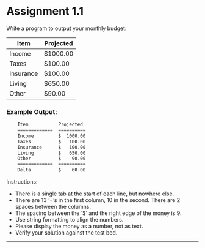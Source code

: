 # Assignment 1.1
Write a program to output your monthly budget:

| Item      | Projected |
| --------- | --------- |
| Income    | $1000.00  |
| Taxes     | $100.00   |
| Insurance | $100.00   |
| Living    | $650.00   |
| Other     | $90.00    |

### Example Output:
```output.txt
	Item           Projected  
	=============  ========== 
	Income         $  1000.00 
	Taxes          $   100.00 
	Insurance      $   100.00 
	Living         $   650.00 
	Other          $    90.00 
	=============  ========== 
	Delta          $    60.00
```

Instructions:
* There is a single tab at the start of each line, but nowhere else.
* There are 13 ‘=’s in the first column, 10 in the second. There are 2 spaces between the columns.
* The spacing between the ‘$’ and the right edge of the money is 9.
* Use string formatting to align the numbers.
* Please display the money as a number, not as text.
* Verify your solution against the test bed.

---
